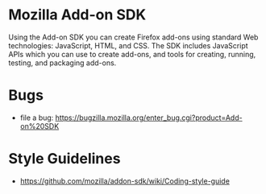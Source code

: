 # Mozilla Add-on SDK

Using the Add-on SDK you can create Firefox add-ons using standard Web technologies: JavaScript, HTML, and CSS. The SDK includes JavaScript APIs which you can use to create add-ons, and tools for creating, running, testing, and packaging add-ons.

# Bugs

* file a bug: https://bugzilla.mozilla.org/enter_bug.cgi?product=Add-on%20SDK

# Style Guidelines

* https://github.com/mozilla/addon-sdk/wiki/Coding-style-guide

